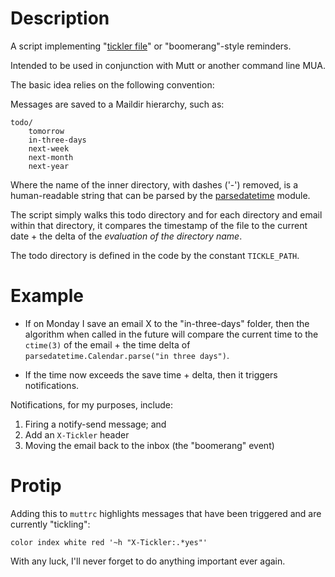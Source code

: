 # Description 

A script implementing "[tickler
file](http://en.wikipedia.org/wiki/Tickler_file)" or "boomerang"-style
reminders.

Intended to be used in conjunction with Mutt or another command line MUA.

The basic idea relies on the following convention:

Messages are saved to a Maildir hierarchy, such as:

    todo/
        tomorrow
        in-three-days
        next-week
        next-month
        next-year

Where the name of the inner directory, with dashes ('-') removed, is a
human-readable string that can be parsed by the
[parsedatetime](https://github.com/bear/parsedatetime) module.

The script simply walks this todo directory and for each directory and
email within that directory, it compares the timestamp of the file to
the current date + the delta of the *evaluation of the directory name*.

The todo directory is defined in the code by the constant `TICKLE_PATH`.

# Example

* If on Monday I save an email X to the "in-three-days" folder, then the
algorithm when called in the future will compare the current time to the
`ctime(3)` of the email + the time delta of
`parsedatetime.Calendar.parse("in three days")`.

* If the time now exceeds the save time + delta, then it triggers
notifications.

Notifications, for my purposes, include:

1. Firing a notify-send message; and
2. Add an `X-Tickler` header
3. Moving the email back to the inbox (the "boomerang" event)

# Protip

Adding this to `muttrc` highlights messages that have been triggered and are currently "tickling":

    color index white red '~h "X-Tickler:.*yes"'  


With any luck, I'll never forget to do anything important ever again.
